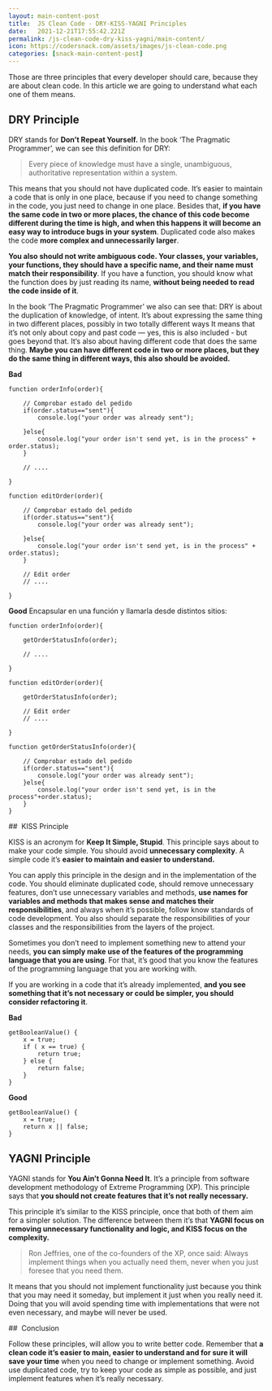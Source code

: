 ```yaml
---
layout: main-content-post
title:  JS Clean Code - DRY-KISS-YAGNI Principles
date:   2021-12-21T17:55:42.221Z
permalink: /js-clean-code-dry-kiss-yagni/main-content/
icon: https://codersnack.com/assets/images/js-clean-code.png
categories: [snack-main-content-post]
---
```


Those are three principles that every developer should care, because they are about clean code. In this article we are going to understand what each one of them means.

##  DRY Principle

DRY stands for **Don’t Repeat Yourself.** In the book ‘The Pragmatic Programmer’, we can see this definition for DRY:

> Every piece of knowledge must have a single, unambiguous, authoritative representation within a system.

This means that you should not have duplicated code. It’s easier to maintain a code that is only in one place, because if you need to change something in the code, you just need to change in one place. Besides that, **if you have the same code in two or more places, the chance of this code become different during the time is high, and when this happens it will become an easy way to introduce bugs in your system**. Duplicated code also makes the code **more complex and unnecessarily larger**.

**You also should not write ambiguous code. Your classes, your variables, your functions, they should have a specific name, and their name must match their responsibility**. If you have a function, you should know what the function does by just reading its name, **without being needed to read the code inside of it**.

In the book ‘The Pragmatic Programmer’ we also can see that:
DRY is about the duplication of knowledge, of intent. It’s about expressing
the same thing in two different places, possibly in two totally different ways
It means that it’s not only about copy and past code — yes, this is also included - but goes beyond that. It‘s also about having different code that does the same thing. **Maybe you can have different code in two or more places, but they do the same thing in different ways, this also should be avoided.**

**Bad**
``` 
function orderInfo(order){
     
    // Comprobar estado del pedido
    if(order.status=="sent"){
        console.log("your order was already sent");
         
    }else{
        console.log("your order isn't send yet, is in the process" + order.status);
    }
 
    // ....
 
}
 
function editOrder(order){
     
    // Comprobar estado del pedido
    if(order.status=="sent"){
        console.log("your order was already sent");
         
    }else{
        console.log("your order isn't send yet, is in the process" + order.status);
    }
 
    // Edit order
    // ....
 
}
``` 
**Good**
Encapsular en una función y llamarla desde distintos sitios:
``` 
function orderInfo(order){
     
    getOrderStatusInfo(order);
 
    // ....
 
}
 
function editOrder(order){
     
    getOrderStatusInfo(order);
 
    // Edit order
    // ....
 
}
 
function getOrderStatusInfo(order){
     
    // Comprobar estado del pedido
    if(order.status=="sent"){
        console.log("your order was already sent");
    }else{
        console.log("your order isn't send yet, is in the process"+order.status);
    }
}
``` 



##  KISS Principle


KISS is an acronym for **Keep It Simple, Stupid**. This principle says about to make your code simple. You should avoid **unnecessary complexity**. A simple code it’s **easier to maintain and easier to understand.**

You can apply this principle in the design and in the implementation of the code. You should eliminate duplicated code, should remove unnecessary features, don’t use unnecessary variables and methods, **use names for variables and methods that makes sense and matches their responsibilities**, and always when it’s possible, follow know standards of code development. You also should separate the responsibilities of your classes and the responsibilities from the layers of the project.

Sometimes you don’t need to implement something new to attend your needs, **you can simply make use of the features of the programming language that you are using**. For that, it’s good that you know the features of the programming language that you are working with.

If you are working in a code that it’s already implemented, **and you see something that it’s not necessary or could be simpler, you should consider refactoring it**.

**Bad**
```
getBooleanValue() {
    x = true;
    if ( x == true) {
        return true;
    } else {
        return false;
    }
}
```

**Good**
```
getBooleanValue() {
    x = true;
    return x || false;
}
```




## YAGNI Principle

YAGNI stands for **You Ain’t Gonna Need It**. It’s a principle from software development methodology of Extreme Programming (XP). This principle says that **you should not create features that it’s not really necessary.**

This principle it’s similar to the KISS principle, once that both of them aim for a simpler solution. The difference between them it’s that **YAGNI focus on removing unnecessary functionality and logic, and KISS focus on the complexity.**

> Ron Jeffries, one of the co-founders of the XP, once said:
Always implement things when you actually need them, never when you just foresee that you need them.

It means that you should not implement functionality just because you think that you may need it someday, but implement it just when you really need it. Doing that you will avoid spending time with implementations that were not even necessary, and maybe will never be used.


##   Conclusion


Follow these principles, will allow you to write better code. Remember that **a clean code it’s easier to main, easier to understand and for sure it will save your time** when you need to change or implement something. Avoid use duplicated code, try to keep your code as simple as possible, and just implement features when it’s really necessary.
